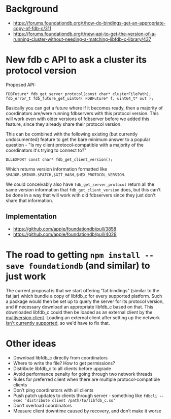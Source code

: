 # Background

- https://forums.foundationdb.org/t/how-do-bindings-get-an-appropriate-copy-of-fdb-c/311
- https://forums.foundationdb.org/t/new-api-to-get-the-version-of-a-running-cluster-without-needing-a-matching-libfdb-c-library/437

# New fdb c API to ask a cluster its protocol version

Proposed API:

```
FDBFuture* fdb_get_server_protocol(const char* clusterFilePath);
fdb_error_t fdb_future_get_uint64( FDBFuture* f, uint64_t* out );
```

Basically you can get a future where if it becomes ready, then a majority of coordinators are/were running fdbservers with this protocol version. This will work even with older versions of fdbserver before we added this feature, since they already share their protocol version.

This can be combined with the following existing (but currently undocumented) feature to get the bare minimum answer to a popular question - "Is my client protocol-compatible with a majority of the coordinators it's trying to connect to?" 

```
DLLEXPORT const char* fdb_get_client_version();
```
Which returns version information formatted like `$MAJOR.$MINOR.$PATCH,$GIT_HASH,$HEX_PROTOCOL_VERSION`.

We could conceivably also have `fdb_get_server_protocol` return all the same version information that `fdb_get_client_version` does, but this can't be done in a way that will work with old fdbservers since they just don't share that information.

## Implementation

- https://github.com/apple/foundationdb/pull/3858
- https://github.com/apple/foundationdb/pull/4028

# The road to getting `npm install --save foundationdb` (and similar) to just work

The current proposal is that we start offering "fat bindings" (similar to the fat jar) which bundle a copy of libfdb_c for every supported platform. Such a package would then be set up to query the server for its protocol version, and if necessary download an appropriate libfdb_c based on that. This downloaded libfdb_c could then be loaded as an external client by the [multiversion client](https://apple.github.io/foundationdb/api-general.html#multi-version-client-api). Loading an external client after setting up the network [isn't currently supported](https://github.com/apple/foundationdb/blob/daf297451155aebac7bffca9155e693a08053c7b/fdbclient/MultiVersionTransaction.actor.cpp#L1032), so we'd have to fix that.

# Other ideas

- Download libfdb_c directly from coordinators
- Where to write the file? How to get permissions?
- Distribute libfdb_c to all clients before upgrade
- Avoid performance penalty for going through two network threads
- Rules for preferred client when there are multiple protocol-compatible clients
- Don’t ping coordinators with all clients
- Push patch updates to clients through server - something like `fdbcli --exec 'distribute client /path/to/libfdb_c.so'`
- Don’t overload coordinators
- Measure client downtime caused by recovery, and don’t make it worse
